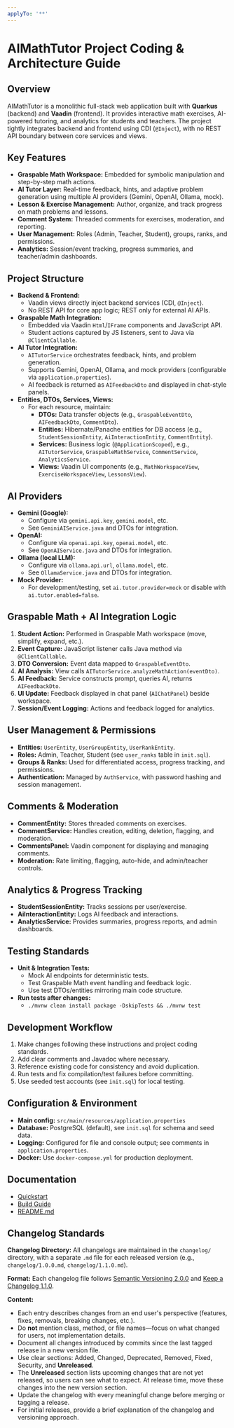 ```yaml
---
applyTo: '**'
---
```


# AIMathTutor Project Coding & Architecture Guide

## Overview

AIMathTutor is a monolithic full-stack web application built with **Quarkus** (backend) and **Vaadin** (frontend). It provides interactive math exercises, AI-powered tutoring, and analytics for students and teachers. The project tightly integrates backend and frontend using CDI (`@Inject`), with no REST API boundary between core services and views.

## Key Features

- **Graspable Math Workspace:** Embedded for symbolic manipulation and step-by-step math actions.
- **AI Tutor Layer:** Real-time feedback, hints, and adaptive problem generation using multiple AI providers (Gemini, OpenAI, Ollama, mock).
- **Lesson & Exercise Management:** Author, organize, and track progress on math problems and lessons.
- **Comment System:** Threaded comments for exercises, moderation, and reporting.
- **User Management:** Roles (Admin, Teacher, Student), groups, ranks, and permissions.
- **Analytics:** Session/event tracking, progress summaries, and teacher/admin dashboards.

## Project Structure

- **Backend & Frontend:**
  - Vaadin views directly inject backend services (CDI, `@Inject`).
  - No REST API for core app logic; REST only for external AI APIs.
- **Graspable Math Integration:**
  - Embedded via Vaadin `Html`/`IFrame` components and JavaScript API.
  - Student actions captured by JS listeners, sent to Java via `@ClientCallable`.
- **AI Tutor Integration:**
  - `AITutorService` orchestrates feedback, hints, and problem generation.
  - Supports Gemini, OpenAI, Ollama, and mock providers (configurable via `application.properties`).
  - AI feedback is returned as `AIFeedbackDto` and displayed in chat-style panels.
- **Entities, DTOs, Services, Views:**
  - For each resource, maintain:
    - **DTOs:** Data transfer objects (e.g., `GraspableEventDto`, `AIFeedbackDto`, `CommentDto`).
    - **Entities:** Hibernate/Panache entities for DB access (e.g., `StudentSessionEntity`, `AiInteractionEntity`, `CommentEntity`).
    - **Services:** Business logic (`@ApplicationScoped`), e.g., `AITutorService`, `GraspableMathService`, `CommentService`, `AnalyticsService`.
    - **Views:** Vaadin UI components (e.g., `MathWorkspaceView`, `ExerciseWorkspaceView`, `LessonsView`).

## AI Providers

- **Gemini (Google):**
  - Configure via `gemini.api.key`, `gemini.model`, etc.
  - See `GeminiAIService.java` and DTOs for integration.
- **OpenAI:**
  - Configure via `openai.api.key`, `openai.model`, etc.
  - See `OpenAIService.java` and DTOs for integration.
- **Ollama (local LLM):**
  - Configure via `ollama.api.url`, `ollama.model`, etc.
  - See `OllamaService.java` and DTOs for integration.
- **Mock Provider:**
  - For development/testing, set `ai.tutor.provider=mock` or disable with `ai.tutor.enabled=false`.

## Graspable Math + AI Integration Logic

1. **Student Action:** Performed in Graspable Math workspace (move, simplify, expand, etc.).
2. **Event Capture:** JavaScript listener calls Java method via `@ClientCallable`.
3. **DTO Conversion:** Event data mapped to `GraspableEventDto`.
4. **AI Analysis:** View calls `AITutorService.analyzeMathAction(eventDto)`.
5. **AI Feedback:** Service constructs prompt, queries AI, returns `AIFeedbackDto`.
6. **UI Update:** Feedback displayed in chat panel (`AIChatPanel`) beside workspace.
7. **Session/Event Logging:** Actions and feedback logged for analytics.

## User Management & Permissions

- **Entities:** `UserEntity`, `UserGroupEntity`, `UserRankEntity`.
- **Roles:** Admin, Teacher, Student (see `user_ranks` table in `init.sql`).
- **Groups & Ranks:** Used for differentiated access, progress tracking, and permissions.
- **Authentication:** Managed by `AuthService`, with password hashing and session management.

## Comments & Moderation

- **CommentEntity:** Stores threaded comments on exercises.
- **CommentService:** Handles creation, editing, deletion, flagging, and moderation.
- **CommentsPanel:** Vaadin component for displaying and managing comments.
- **Moderation:** Rate limiting, flagging, auto-hide, and admin/teacher controls.

## Analytics & Progress Tracking

- **StudentSessionEntity:** Tracks sessions per user/exercise.
- **AiInteractionEntity:** Logs AI feedback and interactions.
- **AnalyticsService:** Provides summaries, progress reports, and admin dashboards.

## Testing Standards

- **Unit & Integration Tests:**
  - Mock AI endpoints for deterministic tests.
  - Test Graspable Math event handling and feedback logic.
  - Use test DTOs/entities mirroring main code structure.
- **Run tests after changes:**
  - `./mvnw clean install package -DskipTests && ./mvnw test`

## Development Workflow

1. Make changes following these instructions and project coding standards.
2. Add clear comments and Javadoc where necessary.
3. Reference existing code for consistency and avoid duplication.
4. Run tests and fix compilation/test failures before committing.
5. Use seeded test accounts (see `init.sql`) for local testing.

## Configuration & Environment

- **Main config:** `src/main/resources/application.properties`
- **Database:** PostgreSQL (default), see `init.sql` for schema and seed data.
- **Logging:** Configured for file and console output; see comments in `application.properties`.
- **Docker:** Use `docker-compose.yml` for production deployment.

## Documentation

- [Quickstart](docs/QUICKSTART.md)
- [Build Guide](docs/BUILD_GUIDE.md)
- [README.md](README.md)

## Changelog Standards

**Changelog Directory:** All changelogs are maintained in the `changelog/` directory, with a separate `.md` file for each released version (e.g., `changelog/1.0.0.md`, `changelog/1.1.0.md`).

**Format:** Each changelog file follows [Semantic Versioning 2.0.0](https://www.semver.org) and [Keep a Changelog 1.1.0](https://www.keepachangelog.com).

**Content:**

- Each entry describes changes from an end user's perspective (features, fixes, removals, breaking changes, etc.).
- Do **not** mention class, method, or file names—focus on what changed for users, not implementation details.
- Document all changes introduced by commits since the last tagged release in a new version file.
- Use clear sections: Added, Changed, Deprecated, Removed, Fixed, Security, and **Unreleased**.
- The **Unreleased** section lists upcoming changes that are not yet released, so users can see what to expect. At release time, move these changes into the new version section.
- Update the changelog with every meaningful change before merging or tagging a release.
- For initial releases, provide a brief explanation of the changelog and versioning approach.
